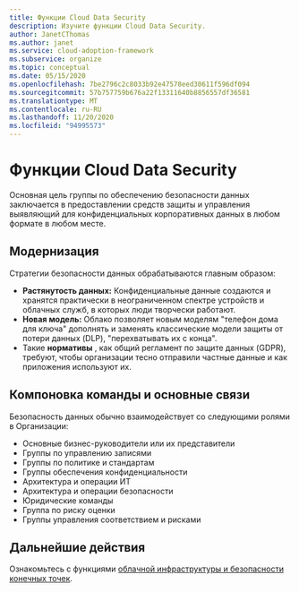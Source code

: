 ```yaml
---
title: Функции Cloud Data Security
description: Изучите функции Cloud Data Security.
author: JanetCThomas
ms.author: janet
ms.service: cloud-adoption-framework
ms.subservice: organize
ms.topic: conceptual
ms.date: 05/15/2020
ms.openlocfilehash: 7be2796c2c8033b92e47578eed30611f596df094
ms.sourcegitcommit: 57b757759b676a22f13311640b8856557df36581
ms.translationtype: MT
ms.contentlocale: ru-RU
ms.lasthandoff: 11/20/2020
ms.locfileid: "94995573"
---
```

# <a name="function-of-cloud-data-security"></a>Функции Cloud Data Security

Основная цель группы по обеспечению безопасности данных заключается в предоставлении средств защиты и управления выявляющий для конфиденциальных корпоративных данных в любом формате в любом месте.

## <a name="modernization"></a>Модернизация

Стратегии безопасности данных обрабатываются главным образом:

- **Растянутость данных:** Конфиденциальные данные создаются и хранятся практически в неограниченном спектре устройств и облачных служб, в которых люди творчески работают.
- **Новая модель:** Облако позволяет новым моделям "телефон дома для ключа" дополнять и заменять классические модели защиты от потери данных (DLP), "перехватывать их с конца".
- Такие **нормативы** , как общий регламент по защите данных (GDPR), требуют, чтобы организации тесно отправили частные данные и как приложения используют их.

## <a name="team-composition-and-key-relationships"></a>Компоновка команды и основные связи

Безопасность данных обычно взаимодействует со следующими ролями в Организации:

- Основные бизнес-руководители или их представители
- Группы по управлению записями
- Группы по политике и стандартам
- Группы обеспечения конфиденциальности
- Архитектура и операции ИТ
- Архитектура и операции безопасности
- Юридические команды
- Группа по риску оценки
- Группы управления соответствием и рисками

## <a name="next-steps"></a>Дальнейшие действия

Ознакомьтесь с функциями [облачной инфраструктуры и безопасности конечных точек](./cloud-security-infrastructure-endpoint.md).

